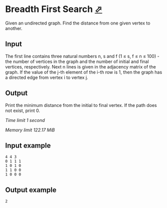 # Breadth First Search [⬀](https://www.e-olymp.com/en/problems/2401)

Given an undirected graph. Find the distance from one given vertex to another.

## Input

The first line contains three natural numbers n, s and f (1 ≤ s, f ≤ n ≤ 100) - the number of vertices in the graph and the number of initial and final vertices, respectively. Next n lines is given in the adjacency matrix of the graph. If the value of the j-th element of the i-th row is 1, then the graph has a directed edge from vertex i to vertex j.

## Output

Print the minimum distance from the initial to final vertex. If the path does not exist, print 0.

_Time limit 1 second_

_Memory limit 122.17 MiB_

## Input example
```
4 4 3
0 1 1 1
1 0 1 0
1 1 0 0
1 0 0 0
```

## Output example
```
2
```
